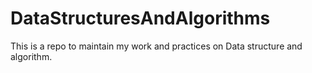 # DataStructuresAndAlgorithms

This is a repo to maintain my work and practices on Data structure and algorithm.
